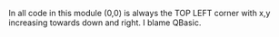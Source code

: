 In all code in this module (0,0) is always the TOP LEFT corner
with x,y increasing towards down and right. I blame QBasic.
